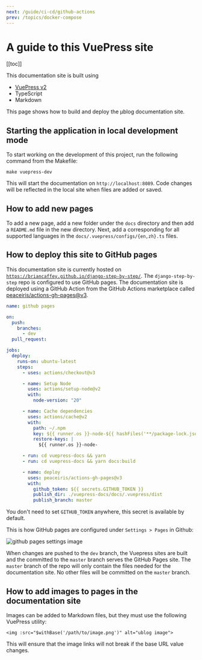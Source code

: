 ```yaml
---
next: /guide/ci-cd/github-actions
prev: /topics/docker-compose
---
```


# A guide to this VuePress site

[[toc]]

This documentation site is built using

- [VuePress v2](https://v2.vuepress.vuejs.org/)
- TypeScript
- Markdown

This page shows how to build and deploy the μblog documentation site.

## Starting the application in local development mode

To start working on the development of this project, run the following command from the Makefile:

```
make vuepress-dev
```

This will start the documentation on `http://localhost:8089`. Code changes will be reflected in the local site when files are added or saved.

## How to add new pages

To add a new page, add a new folder under the `docs` directory and then add a `README.md` file in the new directory. Next, add a corresponding for all supported languages in the `docs/.vuepress/configs/{en,zh}.ts` files.

## How to deploy this site to GitHub pages

This documentation site is currently hosted on [`https://briancaffey.github.io/django-step-by-step/`](https://briancaffey.github.io/django-step-by-step/). The `django-step-by-step` repo is configured to use GitHub pages. The documentation site is deployed using a GitHub Action from the GitHub Actions marketplace called [peaceiris/actions-gh-pages@v3](https://github.com/peaceiris/actions-gh-pages).

```yml
name: github pages

on:
  push:
    branches:
      - dev
  pull_request:

jobs:
  deploy:
    runs-on: ubuntu-latest
    steps:
      - uses: actions/checkout@v3

      - name: Setup Node
        uses: actions/setup-node@v2
        with:
          node-version: "20"

      - name: Cache dependencies
        uses: actions/cache@v2
        with:
          path: ~/.npm
          key: ${{ runner.os }}-node-${{ hashFiles('**/package-lock.json') }}
          restore-keys: |
            ${{ runner.os }}-node-

      - run: cd vuepress-docs && yarn
      - run: cd vuepress-docs && yarn docs:build

      - name: deploy
        uses: peaceiris/actions-gh-pages@v3
        with:
          github_token: ${{ secrets.GITHUB_TOKEN }}
          publish_dir: ./vuepress-docs/docs/.vuepress/dist
          publish_branch: master
```

You don't need to set `GITHUB_TOKEN` anywhere, this secret is available by default.

This is how GitHub pages are configured under `Settings > Pages` in Github:

<img :src="$withBase('/images/screenshots/gh-pages-settings.png')" alt="github pages settings image">

When changes are pushed to the `dev` branch, the Vuepress sites are built and the committed to the `master` branch serves the GitHub Pages site. The `master` branch of the repo will only contain the files needed for the documentation site. No other files will be committed on the `master` branch.

## How to add images to pages in the documentation site

Images can be added to Markdown files, but they must use the following VuePress utility:

```
<img :src="$withBase('/path/to/image.png')" alt="ublog image">
```

This will ensure that the image links will not break if the base URL value changes.
